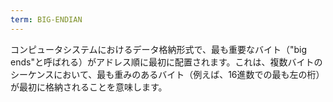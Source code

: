 ```yaml
---
term: BIG-ENDIAN
---
```


コンピュータシステムにおけるデータ格納形式で、最も重要なバイト（"big ends"と呼ばれる）がアドレス順に最初に配置されます。これは、複数バイトのシーケンスにおいて、最も重みのあるバイト（例えば、16進数での最も左の桁）が最初に格納されることを意味します。